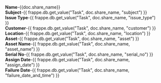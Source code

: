 <b>Name</b>-{{doc.share_name}}<br>
<b>Subject</b>-{{ frappe.db.get_value("Task", doc.share_name, "subject") }}<br>
<b>Issue Type</b>-{{ frappe.db.get_value("Task", doc.share_name, "issue_type") }}<br>
<b>Customer</b>-{{ frappe.db.get_value("Task", doc.share_name, "customer") }}<br>
<b>Location</b>-{{ frappe.db.get_value("Task", doc.share_name, "location") }}<br>
<b>Asset</b>-{{ frappe.db.get_value("Task", doc.share_name, "asset") }}<br>
<b>Asset Name</b>-{{ frappe.db.get_value("Task", doc.share_name, "asset_name") }}<br>
<b>Serial No</b>-{{ frappe.db.get_value("Task", doc.share_name, "serial_no") }}<br>
<b>Assign Date</b>-{{ frappe.db.get_value("Task", doc.share_name, "assign_date") }}<br>
<b>Failure Date</b>-{{ frappe.db.get_value("Task", doc.share_name, "failure_date_and_time") }}<br>